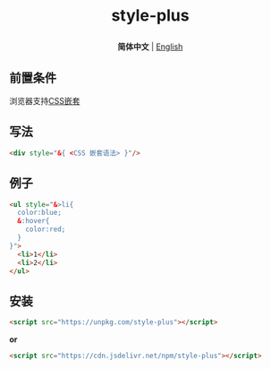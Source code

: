 <h1>
  <p align=center>
    style-plus
  </p>
</h1>
<p align=center>
  <b>简体中文</b> | <a href="./README.zh-CN.md">English</a>
</p>

## 前置条件
浏览器支持[CSS嵌套](https://developer.mozilla.org/zh-CN/docs/Web/CSS/CSS_nesting/Using_CSS_nesting)

## 写法
```html
<div style="&{ <CSS 嵌套语法> }"/>
```

## 例子
```html
<ul style="&>li{ 
  color:blue;
  &:hover{
    color:red;
  }
}">
  <li>1</li>
  <li>2</li>
</ul>
```

## 安装

```html
<script src="https://unpkg.com/style-plus"></script>
```
**or**
```html
<script src="https://cdn.jsdelivr.net/npm/style-plus"></script>
```
